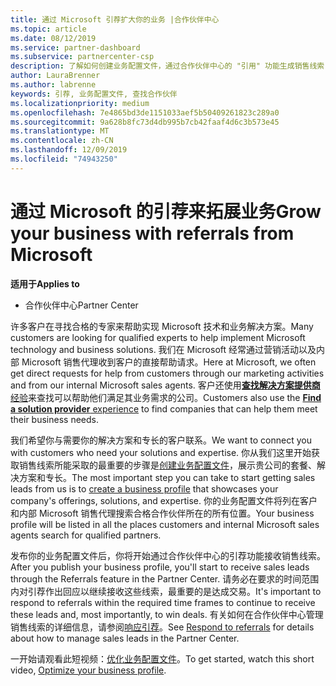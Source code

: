```yaml
---
title: 通过 Microsoft 引荐扩大你的业务 |合作伙伴中心
ms.topic: article
ms.date: 08/12/2019
ms.service: partner-dashboard
ms.subservice: partnercenter-csp
description: 了解如何创建业务配置文件，通过合作伙伴中心的 "引用" 功能生成销售线索，然后对这些引用做出响应。
author: LauraBrenner
ms.author: labrenne
keywords: 引荐, 业务配置文件, 查找合作伙伴
ms.localizationpriority: medium
ms.openlocfilehash: 7e4865bd3de1151033aef5b50409261823c289a0
ms.sourcegitcommit: 9a628b8fc73d4db995b7cb42faaf4d6c3b573e45
ms.translationtype: MT
ms.contentlocale: zh-CN
ms.lasthandoff: 12/09/2019
ms.locfileid: "74943250"
---
```

<!-- FWLink:  https://go.microsoft.com/fwlink/?linkid=849775 (top of page) -->

# <a name="grow-your-business-with-referrals-from-microsoft"></a><span data-ttu-id="b7e08-104">通过 Microsoft 的引荐来拓展业务</span><span class="sxs-lookup"><span data-stu-id="b7e08-104">Grow your business with referrals from Microsoft</span></span>

<span data-ttu-id="b7e08-105">**适用于**</span><span class="sxs-lookup"><span data-stu-id="b7e08-105">**Applies to**</span></span>

-  <span data-ttu-id="b7e08-106">合作伙伴中心</span><span class="sxs-lookup"><span data-stu-id="b7e08-106">Partner Center</span></span>

<span data-ttu-id="b7e08-107">许多客户在寻找合格的专家来帮助实现 Microsoft 技术和业务解决方案。</span><span class="sxs-lookup"><span data-stu-id="b7e08-107">Many customers are looking for qualified experts to help implement Microsoft technology and business solutions.</span></span> <span data-ttu-id="b7e08-108">我们在 Microsoft 经常通过营销活动以及内部 Microsoft 销售代理收到客户的直接帮助请求。</span><span class="sxs-lookup"><span data-stu-id="b7e08-108">Here at Microsoft, we often get direct requests for help from customers through our marketing activities and from our internal Microsoft sales agents.</span></span> <span data-ttu-id="b7e08-109">客户还使用[**查找解决方案提供商**经验](https://www.microsoft.com/solution-providers/search)来查找可以帮助他们满足其业务需求的公司。</span><span class="sxs-lookup"><span data-stu-id="b7e08-109">Customers also use the [**Find a solution provider** experience](https://www.microsoft.com/solution-providers/search) to find companies that can help them meet their business needs.</span></span> 

<span data-ttu-id="b7e08-110">我们希望你与需要你的解决方案和专长的客户联系。</span><span class="sxs-lookup"><span data-stu-id="b7e08-110">We want to connect you with customers who need your solutions and expertise.</span></span> <span data-ttu-id="b7e08-111">你从我们这里开始获取销售线索所能采取的最重要的步骤是[创建业务配置文件](create-a-marketing-profile.md)，展示贵公司的套餐、解决方案和专长。</span><span class="sxs-lookup"><span data-stu-id="b7e08-111">The most important step you can take to start getting sales leads from us is to [create a business profile](create-a-marketing-profile.md) that showcases your company's offerings, solutions, and expertise.</span></span> <span data-ttu-id="b7e08-112">你的业务配置文件将列在客户和内部 Microsoft 销售代理搜索合格合作伙伴所在的所有位置。</span><span class="sxs-lookup"><span data-stu-id="b7e08-112">Your business profile will be listed in all the places customers and internal Microsoft sales agents search for qualified partners.</span></span> 

 <span data-ttu-id="b7e08-113">发布你的业务配置文件后，你将开始通过合作伙伴中心的引荐功能接收销售线索。</span><span class="sxs-lookup"><span data-stu-id="b7e08-113">After you publish your business profile, you'll start to receive sales leads through the Referrals feature in the Partner Center.</span></span> <span data-ttu-id="b7e08-114">请务必在要求的时间范围内对引荐作出回应以继续接收这些线索，最重要的是达成交易。</span><span class="sxs-lookup"><span data-stu-id="b7e08-114">It's important to respond to referrals within the required time frames to continue to receive these leads and, most importantly, to win deals.</span></span> <span data-ttu-id="b7e08-115">有关如何在合作伙伴中心管理销售线索的详细信息，请参阅[响应引荐](responding-to-referrals.md)。</span><span class="sxs-lookup"><span data-stu-id="b7e08-115">See [Respond to referrals](responding-to-referrals.md) for details about how to manage sales leads in the Partner Center.</span></span>  

<span data-ttu-id="b7e08-116">一开始请观看此短视频：[优化业务配置文件](https://player.vimeo.com/video/252788046)。</span><span class="sxs-lookup"><span data-stu-id="b7e08-116">To get started, watch this short video, [Optimize your business profile](https://player.vimeo.com/video/252788046).</span></span>  

<!-- 
*  [Analyze your business profile](analyze-your-marketing-profile.md) Regularly review and optimize your business profile to make sure you're getting in front of your target customers.
-->
